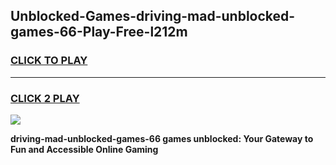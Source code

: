 
## Unblocked-Games-driving-mad-unblocked-games-66-Play-Free-l212m
<h3>
<a href="https://premium76.site?title=driving-mad-unblocked-games-66&ref=24M">CLICK TO PLAY</a></h3>
<hr>

<h3>
<a href="https://premium76.site?title=driving-mad-unblocked-games-66&ref=24M">CLICK 2 PLAY</a>
  
</h3>

<a href="https://premium76.site?title=driving-mad-unblocked-games-66&ref=24M"><img src="https://clearcache.store/games.png"></a>


**driving-mad-unblocked-games-66 games unblocked: Your Gateway to Fun and Accessible Online Gaming**
